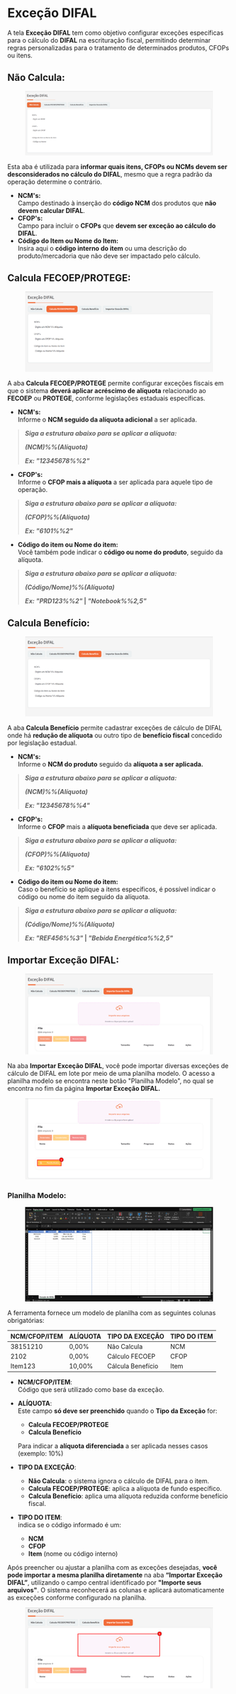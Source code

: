 # Exceção DIFAL

A tela **Exceção DIFAL** tem como objetivo configurar exceções específicas para o cálculo do **DIFAL** na escrituração fiscal, permitindo determinar regras personalizadas para o tratamento de determinados produtos, CFOPs ou itens.

## Não Calcula:

<figure><img src="../../.gitbook/assets/image (206).png" alt=""><figcaption></figcaption></figure>

Esta aba é utilizada para **informar quais itens, CFOPs ou NCMs devem ser desconsiderados no cálculo do DIFAL**, mesmo que a regra padrão da operação determine o contrário.

* **NCM's:**\
  Campo destinado à inserção do **código NCM** dos produtos que **não devem calcular DIFAL**.
* **CFOP's:**\
  Campo para incluir o **CFOPs** que **devem ser exceção ao cálculo do DIFAL**.
* **Código do Item ou Nome do Item:**\
  Insira aqui o **código interno do item** ou uma descrição do produto/mercadoria que não deve ser impactado pelo cálculo.

## Calcula FECOEP/PROTEGE:

<figure><img src="../../.gitbook/assets/image (200).png" alt=""><figcaption></figcaption></figure>

A aba **Calcula FECOEP/PROTEGE** permite configurar exceções fiscais em que o sistema **deverá aplicar acréscimo de alíquota** relacionado ao **FECOEP** ou **PROTEGE**, conforme legislações estaduais específicas.

* **NCM's:**\
  Informe o **NCM seguido da alíquota adicional** a ser aplicada.

> _**Siga a estrutura abaixo para se aplicar a alíquota:**_
>
> _**(NCM)%%(Alíquota)**_
>
> _**Ex: "12345678%%2"**_

* **CFOP's:**\
  Informe o **CFOP mais a alíquota** a ser aplicada para aquele tipo de operação.

> _**Siga a estrutura abaixo para se aplicar a alíquota:**_
>
> _**(CFOP)%%(Alíquota)**_
>
> _**Ex: "6101%%2"**_

* **Código do item ou Nome do item:**\
  Você também pode indicar o **código ou nome do produto**, seguido da alíquota.

> _**Siga a estrutura abaixo para se aplicar a alíquota:**_
>
> _**(Código/Nome)%%(Alíquota)**_
>
> _**Ex: "PRD123%%2"**_**&#x20;|&#x20;**_**"Notebook%%2,5"**_

## Calcula Benefício:

<figure><img src="../../.gitbook/assets/image (4) (1) (1) (1) (1) (1).png" alt=""><figcaption></figcaption></figure>

A aba **Calcula Benefício** permite cadastrar exceções de cálculo de DIFAL onde há **redução de alíquota** ou outro tipo de **benefício fiscal** concedido por legislação estadual.

* **NCM's:**\
  Informe o **NCM do produto** seguido da **alíquota a ser aplicada.**

> _**Siga a estrutura abaixo para se aplicar a alíquota:**_
>
> _**(NCM)%%(Alíquota)**_
>
> _**Ex: "12345678%%4"**_

* **CFOP's:**\
  Informe o **CFOP** mais a **alíquota beneficiada** que deve ser aplicada.

> _**Siga a estrutura abaixo para se aplicar a alíquota:**_
>
> _**(CFOP)%%(Alíquota)**_
>
> _**Ex: "6102%%5"**_

* **Código do item ou Nome do item:**\
  Caso o benefício se aplique a itens específicos, é possível indicar o código ou nome do item seguido da alíquota.

> _**Siga a estrutura abaixo para se aplicar a alíquota:**_
>
> _**(Código/Nome)%%(Alíquota)**_
>
> _**Ex: "REF456%%3"**_**&#x20;|&#x20;**_**"Bebida Energética%%2,5"**_

## Importar Exceção DIFAL:

<figure><img src="../../.gitbook/assets/image (5) (1) (1) (1).png" alt=""><figcaption></figcaption></figure>

Na aba **Importar Exceção DIFAL**, você pode importar diversas exceções de cálculo de DIFAL em lote por meio de uma planilha modelo. O acesso a planilha modelo se encontra neste botão "Planilha Modelo", no qual se encontra no fim da página **Importar Exceção DIFAL.**

<figure><img src="../../.gitbook/assets/image (6) (1) (1).png" alt=""><figcaption></figcaption></figure>

### Planilha Modelo:

<figure><img src="../../.gitbook/assets/image (199).png" alt=""><figcaption></figcaption></figure>

A ferramenta fornece um modelo de planilha com as seguintes colunas obrigatórias:

| NCM/CFOP/ITEM | ALÍQUOTA | TIPO DA EXCEÇÃO   | TIPO DO ITEM |
| ------------- | -------- | ----------------- | ------------ |
| 38151210      | 0,00%    | Não Calcula       | NCM          |
| 2102          | 0,00%    | Cálculo FECOEP    | CFOP         |
| Item123       | 10,00%   | Cálcula Benefício | Item         |

* **NCM/CFOP/ITEM**: \
  Código que será utilizado como base da exceção.
*   **ALÍQUOTA**:\
    Este campo **só deve ser preenchido** quando o **Tipo da Exceção** for:

    * **Calcula FECOEP/PROTEGE**
    * **Calcula Benefício**

    Para indicar a **alíquota diferenciada** a ser aplicada nesses casos (exemplo: 10%)
* **TIPO DA EXCEÇÃO**:
  * **Não Calcula**: o sistema ignora o cálculo de DIFAL para o item.
  * **Calcula FECOEP/PROTEGE**: aplica a alíquota de fundo específico.
  * **Calcula Benefício**: aplica uma alíquota reduzida conforme benefício fiscal.
* **TIPO DO ITEM**: \
  indica se o código informado é um:
  * **NCM**
  * **CFOP**
  * **Item** (nome ou código interno)

Após preencher ou ajustar a planilha com as exceções desejadas, **você pode importar a mesma planilha diretamente** na aba **“Importar Exceção DIFAL”**, utilizando o campo central identificado por **"Importe seus arquivos"**. O sistema reconhecerá as colunas e aplicará automaticamente as exceções conforme configurado na planilha.

<figure><img src="../../.gitbook/assets/image (198).png" alt=""><figcaption></figcaption></figure>
